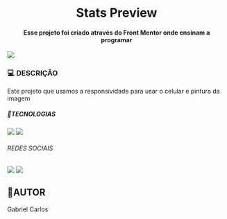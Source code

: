 <h1 align="center">
    <br>Stats Preview
</h1>

<h4 align="center">
    Esse projeto foi criado através do Front Mentor onde ensinam a programar
</h4>

<img src="https://github.com/gabrielcarlos-dev/Stats-preview/blob/main/images/Bloco%20de%20Texto%20com%20Mockup%20de%20Notebook%20Alinhado%20%C3%A0%20Direita%20(14).png?raw=true">
<br>
  <h3>💻 DESCRIÇÃO </h3>

Este projeto que usamos a responsividade para usar o celular e pintura da imagem 

<h5> 🔨TECNOLOGIAS</h5>

<img src="https://img.shields.io/badge/HTML5-E34F26?style=for-the-badge&logo=html5&logoColor=white">
<img src="https://img.shields.io/badge/CSS3-1572B6?style=for-the-badge&logo=css3&logoColor=white">

<h6>REDES SOCIAIS</h6>

<a href= "https://www.instagram.com/gabrieldev___/" target= "_blank"><img src= "https://img.shields.io/badge/Instagram-E4405F?style=for-the-badge&logo=instagram&logoColor=white"></a>
<a href= "https://www.instagram.com/__gabriel__._._/" target= "_blank"><img src= "https://img.shields.io/badge/LinkedIn-0077B5?style=for-the-badge&logo=linkedin&logoColor=white"></a>

<h2> 👨AUTOR</h2>

Gabriel Carlos